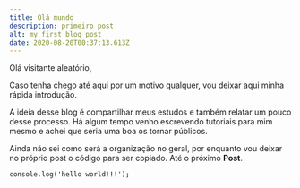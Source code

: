 ```yaml
---
title: Olá mundo
description: primeiro post
alt: my first blog post
date: 2020-08-20T00:37:13.613Z
---
```

Olá visitante aleatório,

Caso tenha chego até aqui por um motivo qualquer, vou deixar aqui minha rápida introdução.

A ideia desse blog é compartilhar meus estudos e também relatar um pouco desse processo. Há algum tempo venho escrevendo tutoriais para mim mesmo e achei que seria uma boa os tornar públicos.  

Ainda não sei como será a organização no geral, por enquanto vou deixar no próprio post o código para ser copiado. Até o próximo **Post**.  

```javascript[hello.js]
console.log('hello world!!!');
```